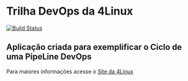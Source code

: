 # Trilha DevOps da 4Linux

<!-- Altere a Flag abaixo com sua URL do Travis -->
[![Build Status](https://travis-ci.org/Marcox01/DevOpsLab-HelloWorld.svg?branch=master)](https://travis-ci.org/Marcox01/DevOpsLab-HelloWorld)

## Aplicação criada para exemplificar o Ciclo de uma PipeLine DevOps


Para maiores informações acesse o [Site da 4Linux](https://www.4linux.com.br/cursos/devops)
